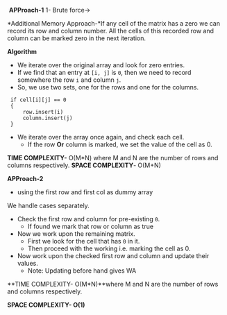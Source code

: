 ​ **APProach-1**
1- Brute force→

*Additional Memory Approach-*If any cell of the matrix has a zero we can record its row and column number. All the cells of this recorded row and column can be marked zero in the next iteration.

**Algorithm**

- We iterate over the original array and look for zero entries.
- If we find that an entry at `[i, j]` is `0`, then we need to record somewhere the row `i` and column `j`.
- So, we use two sets, one for the rows and one for the columns.

```
 if cell[i][j] == 0
 {
     row.insert(i)
     column.insert(j)
 }

```

- We iterate over the array once again, and check each cell.
    - If the row **Or** column is marked, we set the value of the cell as 0.
   
**TIME COMPLEXITY-** O(M*N) where M and N are the number of rows and columns respectively.
**SPACE COMPLEXITY**- O(M+N)
 
 **APProach-2**
 - using the first row and first col as dummy array
 

We handle cases separately.

- Check the first row and column for pre-existing `0`.
    - If found we mark that row or column as true
- Now we work upon the remaining matrix.
    - First we look for the cell that has `0` in it.
    - Then proceed with the working i.e. marking the cell as 0.
- Now work upon the checked first row and column and update their values.
    - Note: Updating before hand gives WA

**TIME COMPLEXITY- O(M*N)**where M and N are the number of rows and columns respectively.

**SPACE COMPLEXITY- O(1)**
